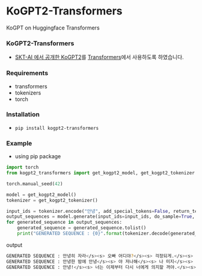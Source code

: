 # KoGPT2-Transformers

KoGPT on Huggingface Transformers

### KoGPT2-Transformers

- [SKT-AI 에서 공개한 KoGPT2](https://github.com/SKT-AI/KoGPT2)를 [Transformers](https://github.com/huggingface/transformers)에서 사용하도록 하였습니다.

### Requirements

- transformers
- tokenizers
- torch

### Installation

- `pip install kogpt2-transformers`

### Example 

- using pip package

```python
import torch
from kogpt2_transformers import get_kogpt2_model, get_kogpt2_tokenizer

torch.manual_seed(42)

model = get_kogpt2_model()
tokenizer = get_kogpt2_tokenizer()

input_ids = tokenizer.encode("안녕", add_special_tokens=False, return_tensors="pt")
output_sequences = model.generate(input_ids=input_ids, do_sample=True, max_length=100, num_return_sequences=3)
for generated_sequence in output_sequences:
    generated_sequence = generated_sequence.tolist()
    print("GENERATED SEQUENCE : {0}".format(tokenizer.decode(generated_sequence, clean_up_tokenization_spaces=True)))
```

output

```sh
GENERATED SEQUENCE : 안녕히 자라</s><s> 오빠 어디야?</s><s> 걱정되게.</s><s> 어디야?</s><s> 연락이 안 되네...</s><s> 전화해 꼭</s><s> 내가 전화 꺼 놓을 꺼야?</s><s> 그래 잘 자</s><s> 나 이제 집에 가.</s><s> 잘 자,,,,</s><s> 나 이제 집에 가요</s><s> 전화 꼭 받으세요 기다릴께요 기다릴께요</s><s> 나 이제 잘려구...</s><s> 오빠두 잘래...</s><s> 잘 자</s><s> 너
GENERATED SEQUENCE : 안녕한 밤에 안녕</s><s> 야 저나해</s><s> 나 미지</s><s> 안녕하세요</s><s> 미래캐피탈입니다.</s><s> 최저 연 7</s><s> 누구나 100</s><s> 5000 만까지 당일 송금.</s><s> 연체 자 가능</s><s> 뭐 하시오?</s><s> 나 짐 대전 출발함</s><s> 낼 볼 일 있으시면 들리셔서 차 한 잔 하시며, 차 한 잔 하시삼</s><s> 보고파서.</s><s> 모 해?</s><s> 너가 어제 문자 보냈던 그
GENERATED SEQUENCE : 안녕!</s><s> 너는 이제부터 다시 너에게 의지할 꺼야.</s><s> 난 정말 너를 사랑하고 잇어.</s><s> 너 때문에 많이 아파해서 죽고 싶진 않을 꺼야.</s><s> 정말 너무 힘들다.</s><s> 너의 맘 변하지 않도록 기도할께.</s><s> 사랑해요.</s><s> 젼</s><s> 정말이지 널 믿엇던 약속이 거짓말인 줄 알면서도 더 이상 너에게 의지하지 않을께.</s><s> 정말 너무 힘들어서 살기 어렵다 정말
```


